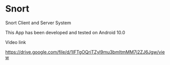 # Snort
Snort Client and Server System

This App has been developed and tested on Android 10.0 

Video link 

https://drive.google.com/file/d/1lFTgOQriTZyl9mu3bmItmMM7j2ZJ6Jgw/view

